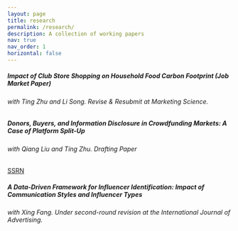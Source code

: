 ```yaml
---
layout: page
title: research
permalink: /research/
description: A collection of working papers
nav: true
nav_order: 1
horizontal: false
---
```


<div class="card mt-3">
  <div class="p-3">
    <div class="row">
      <div class="col-sm-10">
        <h5><span class="font-weight-bold">Impact of Club Store Shopping on Household Food Carbon Footprint</span> (Job Market Paper)</h5>
      </div>
      <div class="col-sm-2 text-left text-sm-right">
        <!-- <span class="badge font-weight-bold danger-color-dark text-uppercase align-middle">
            10-701
        </span> -->
      </div>
    </div>
    <h6 class="mt-2 mt-sm-0">with Ting Zhu and Li Song.  Revise & Resubmit at <span class="font-italic">Marketing Science</span>.</h6>
    
  </div>
</div>

<div class="card mt-3">
  <div class="p-3">
    <div class="row">
      <div class="col-sm-10">
        <h5 class="font-weight-bold">Donors, Buyers, and Information Disclosure in Crowdfunding Markets: A Case of Platform
Split-Up</h5>
      </div>
      <div class="col-sm-2 text-left text-sm-right">
        <!-- <span class="badge font-weight-bold danger-color-dark text-uppercase align-middle">
            10-701
        </span> -->
      </div>
    </div>
    <h6 class="mt-2 mt-sm-0">with Qiang Liu and Ting Zhu. Drafting Paper</h6>
    <ul class="card-text font-weight-light list-group list-group-flush">
    </ul>
    <a type="button" class="btn-sm btn-outline-primary mt-2" href="https://papers.ssrn.com/sol3/papers.cfm?abstract_id=3723845">SSRN</a>
  </div>
</div>

<div class="card mt-3">
  <div class="p-3">
    <div class="row">
      <div class="col-sm-10">
        <h5 class="font-weight-bold">A Data-Driven Framework for Influencer Identification: Impact of Communication Styles and
Influencer Types</h5>
      </div>
      <div class="col-sm-2 text-left text-sm-right">
        <!-- <span class="badge font-weight-bold danger-color-dark text-uppercase align-middle">
            10-701
        </span> -->
      </div>
    </div>
    <h6 class="mt-2 mt-sm-0">with Xing Fang. Under second-round revision at the <span class="font-italic">International Journal of Advertising</span>.</h6>

  </div>
</div>